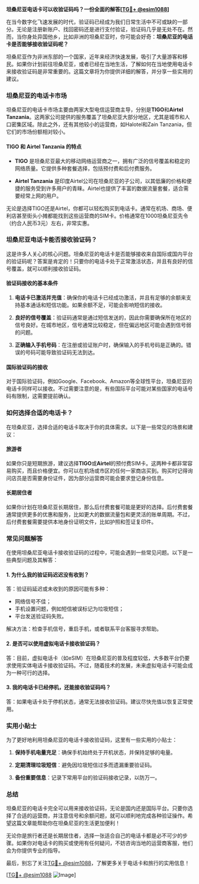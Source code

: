 **坦桑尼亚电话卡可以收验证码吗？一份全面的解答[[TG💪+ @esim1088](https://t.me/s/esim1088)]**

在当今数字化飞速发展的时代，验证码已经成为我们日常生活中不可或缺的一部分。无论是注册新账户、找回密码还是进行支付验证，验证码几乎是无处不在。然而，当你身处异国他乡，比如非洲的坦桑尼亚时，你可能会好奇：**坦桑尼亚的电话卡是否能够接收验证码呢？**

坦桑尼亚作为非洲东部的一个国家，近年来经济快速发展，吸引了大量游客和移民。如果你计划前往坦桑尼亚，或者已经在当地生活，了解如何在当地使用电话卡来接收验证码是非常重要的。这篇文章将为你提供详细的解答，并分享一些实用的建议。

### 坦桑尼亚的电话卡市场

坦桑尼亚的电话卡市场主要由两家大型电信运营商主导，分别是**TIGO**和**Airtel Tanzania**。这两家公司提供的服务覆盖了坦桑尼亚大部分地区，尤其是城市和人口密集区域。除此之外，还有其他较小的运营商，如Halotel和Zain Tanzania，但它们的市场份额相对较小。

#### TIGO 和 Airtel Tanzania 的特点

- **TIGO** 是坦桑尼亚最大的移动网络运营商之一，拥有广泛的信号覆盖和稳定的网络质量。它提供多种套餐选择，包括预付费和后付费服务。
  
- **Airtel Tanzania** 是印度Airtel公司在坦桑尼亚的子公司，以其低廉的价格和便捷的服务受到许多用户的青睐。Airtel也提供了丰富的数据流量套餐，适合需要经常上网的用户。

无论是选择TIGO还是Airtel，你都可以轻松购买到电话卡。通常在机场、商场、便利店甚至街头小摊都能找到这些运营商的SIM卡。价格通常在1000坦桑尼亚先令（约合人民币3元）左右，非常实惠。

### 坦桑尼亚电话卡能否接收验证码？

这是许多人关心的核心问题。坦桑尼亚的电话卡是否能够接收来自国际或国内平台的验证码呢？答案是肯定的！只要你的电话卡处于正常激活状态，并且有良好的信号覆盖，就可以顺利接收验证码。

#### 验证码接收的基本条件

1. **电话卡已激活并充值**：确保你的电话卡已经成功激活，并且有足够的余额来支持基本通话和短信功能。如果余额不足，可能会影响短信的接收。

2. **良好的信号覆盖**：验证码通常是通过短信发送的，因此你需要确保所在地区的信号良好。在城市地区，信号通常比较稳定，但在偏远地区可能会遇到信号弱的问题。

3. **正确输入手机号码**：在注册或验证账户时，确保输入的手机号码是正确的。错误的号码可能导致验证码无法到达。

#### 国际验证码的接收

对于国际验证码，例如Google、Facebook、Amazon等全球性平台，坦桑尼亚的电话卡同样可以接收。不过需要注意的是，有些国际平台可能对某些国家的电话号码有限制，这需要提前确认。

### 如何选择合适的电话卡？

在坦桑尼亚，选择合适的电话卡取决于你的具体需求。以下是一些常见的场景和建议：

#### 旅游者

如果你只是短期旅游，建议选择**TIGO**或**Airtel**的预付费SIM卡。这两种卡都非常容易购买，而且价格便宜。你可以在机场或市区的任何一家商店买到。购买时记得询问店员是否需要身份证件，因为部分运营商可能会要求登记身份信息。

#### 长期居住者

如果你计划在坦桑尼亚长期居住，那么后付费套餐可能是更好的选择。后付费套餐通常提供更多的优惠和服务，比如更大的数据流量包和更灵活的账单周期。不过，后付费套餐需要提供本地身份证明文件，比如护照和签证复印件。

### 常见问题解答

在使用坦桑尼亚电话卡接收验证码的过程中，可能会遇到一些常见问题。以下是一些典型问题及其解答：

#### 1. 为什么我的验证码迟迟没有收到？

答：验证码延迟或未收到的原因可能有多种：
- 网络信号不佳；
- 手机设置问题，例如短信被误标记为垃圾短信；
- 平台发送验证码失败。

解决方法：检查手机信号，重启手机，或者联系平台客服寻求帮助。

#### 2. 是否可以使用虚拟电话卡接收验证码？

答：目前，虚拟电话卡（如eSIM）在坦桑尼亚的普及程度较低，大多数平台仍要求使用实体电话卡接收验证码。不过，随着技术的发展，未来虚拟电话卡可能会成为一种可行的选择。

#### 3. 我的电话卡已经停机，还能接收验证码吗？

答：如果电话卡处于停机状态，通常无法接收验证码。建议尽快充值以恢复正常使用。

### 实用小贴士

为了更好地利用坦桑尼亚的电话卡接收验证码，这里有一些实用的小贴士：

1. **保持手机电量充足**：确保手机始终处于开机状态，并保持足够的电量。
   
2. **定期清理垃圾短信**：避免因垃圾短信过多而遗漏重要验证码。

3. **备份重要信息**：记录下常用平台的验证码接收记录，以防万一。

### 总结

坦桑尼亚的电话卡完全可以用来接收验证码，无论是国内还是国际平台。只要你选择了合适的运营商，并注意信号和余额问题，就可以顺利地完成各种验证操作。希望这篇文章能帮助你在坦桑尼亚的生活更加便利！

无论你是旅行者还是长期居住者，选择一张适合自己的电话卡都是必不可少的步骤。如果你对电话卡的购买或使用有任何疑问，不妨咨询当地的运营商客服，他们会为你提供专业的指导。

最后，别忘了关注[TG💪+ @esim1088](https://t.me/s/esim1088)，了解更多关于电话卡和旅行的实用信息！

[[TG💪+ @esim1088](https://t.me/s/esim1088) ![Image](https://i.postimg.cc/4NQfJmqS/Snipaste-2025-05-13-00-14-12.png)]